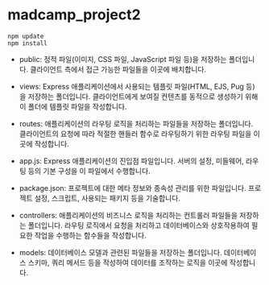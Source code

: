 # madcamp_project2


```
npm update
npm install
```

- public: 정적 파일(이미지, CSS 파일, JavaScript 파일 등)을 저장하는 폴더입니다. 클라이언트 측에서 접근 가능한 파일들을 이곳에 배치합니다.
- views: Express 애플리케이션에서 사용되는 템플릿 파일(HTML, EJS, Pug 등)을 저장하는 폴더입니다. 클라이언트에게 보여질 컨텐츠를 동적으로 생성하기 위해 이 폴더에 템플릿 파일을 작성합니다.
- routes: 애플리케이션의 라우팅 로직을 처리하는 파일들을 저장하는 폴더입니다. 클라이언트의 요청에 따라 적절한 핸들러 함수로 라우팅하기 위한 라우팅 파일을 이곳에 작성합니다.
- app.js: Express 애플리케이션의 진입점 파일입니다. 서버의 설정, 미들웨어, 라우팅 등의 기본 구성을 이 파일에서 수행합니다.
- package.json: 프로젝트에 대한 메타 정보와 종속성 관리를 위한 파일입니다. 프로젝트 설정, 스크립트, 사용되는 패키지 등을 기술합니다.

- controllers: 애플리케이션의 비즈니스 로직을 처리하는 컨트롤러 파일들을 저장하는 폴더입니다. 라우팅 로직에서 요청을 처리하고 데이터베이스와 상호작용하여 필요한 작업을 수행하는 함수들을 작성합니다.
- models: 데이터베이스 모델과 관련된 파일들을 저장하는 폴더입니다. 데이터베이스 스키마, 쿼리 메서드 등을 작성하여 데이터를 조작하는 로직을 이곳에 작성합니다.
